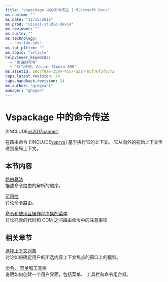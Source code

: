```yaml
---
title: "Vspackage 中的命令传送 | Microsoft Docs"
ms.custom: ""
ms.date: "12/15/2016"
ms.prod: "visual-studio-dev14"
ms.reviewer: ""
ms.suite: ""
ms.technology: 
  - "vs-ide-sdk"
ms.tgt_pltfrm: ""
ms.topic: "article"
helpviewer_keywords: 
  - "路由的命令"
  - "命令传送，Visual Studio SDK"
ms.assetid: a9c7f9ae-3594-4557-a314-8cf76f5f8772
caps.latest.revision: 24
caps.handback.revision: 24
ms.author: "gregvanl"
manager: "ghogen"
---
```

# Vspackage 中的命令传送
[!INCLUDE[vs2017banner](../../code-quality/includes/vs2017banner.md)]

在路由命令 [!INCLUDE[vsprvs](../../code-quality/includes/vsprvs_md.md)] 基于执行它的上下文。 它从向外的初始上下文传递到全局上下文。  
  
## 本节内容  
 [路由算法](../../extensibility/internals/command-routing-algorithm.md)  
 描述命令路由的解析的顺序。  
  
 [可用性](../../extensibility/internals/command-availability.md)  
 讨论命令路由。  
  
 [命令和使用互操作程序集的菜单](../../extensibility/internals/commands-and-menus-that-use-interop-assemblies.md)  
 讨论托管的代码和 COM 之间路由命令中的注意事项  
  
## 相关章节  
 [选择上下文对象](../../extensibility/internals/selection-context-objects.md)  
 讨论如何确定用户的所选内容上下文焦点的窗口上的模型。  
  
 [命令、 菜单和工具栏](../../extensibility/internals/commands-menus-and-toolbars.md)  
 说明如何创建一个用户界面，包括菜单、 工具栏和命令组合框。